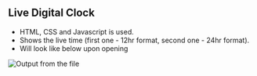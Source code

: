 ## Live Digital Clock

- HTML, CSS and Javascript is used.
- Shows the live time (first one - 12hr format, second one - 24hr format).
- Will look like below upon opening 

![Output from the file](https://i.ibb.co/CtxWcm3/Screenshot-173.png)
